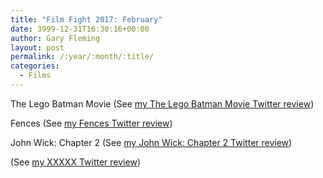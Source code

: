 ```yaml
---
title: "Film Fight 2017: February"
date: 3999-12-31T16:30:16+00:00
author: Gary Fleming
layout: post
permalink: /:year/:month/:title/
categories:
  - Films
---
```


The Lego Batman Movie (See [my The Lego Batman Movie Twitter review](https://twitter.com/garyfleming/status/829060419159474176))

Fences (See [my Fences Twitter review](https://twitter.com/garyfleming/status/831499047919841282))

John Wick: Chapter 2 (See [my John Wick: Chapter 2 Twitter review](https://twitter.com/garyfleming/status/833246232021700608))

(See [my XXXXX Twitter review]())
